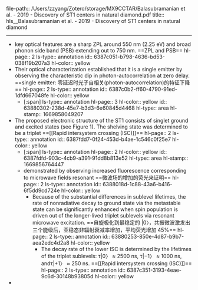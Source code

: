 file-path:: /Users/zzyang/Zotero/storage/MX9CCTAR/Balasubramanian et al. - 2019 - Discovery of ST1 centers in natural diamond.pdf
title:: hls__Balasubramanian et al. - 2019 - Discovery of ST1 centers in natural diamond

- ---
- key optical features are a sharp ZPL around 550 nm (2.25 eV) and broad phonon side band (PSB) extending out to 750 nm. ==ZPL and PSB==
  hl-page:: 2
  ls-type:: annotation
  id:: 6387c051-b798-4636-bd53-038f19b207a3
  hl-color:: yellow
- Their optical characterization established that it is a single emitter by observing the characteristic dip in photon-autocorrelation at zero delay. ==single emitter: 零延迟时光子自相关(photon-autocorrelation)的特征下降==
  hl-page:: 2
  ls-type:: annotation
  id:: 6387c0b2-ff60-4790-91ed-1dfd667048fe
  hl-color:: yellow
	- [:span]
	  ls-type:: annotation
	  hl-page:: 3
	  hl-color:: yellow
	  id:: 63880302-238d-45e7-b3d3-6e60845d4468
	  hl-type:: area
	  hl-stamp:: 1669858049207
- The proposed electronic structure of the ST1 consists of singlet ground and excited states (see Figure 1). The shelving state was determined to be a triplet ==[[Rapid intersystem crossing (ISC)]]==
  hl-page:: 2
  ls-type:: annotation
  id:: 6387fdd7-0f24-453d-b4ae-1c546c0f25e7
  hl-color:: yellow
	- [:span]
	  ls-type:: annotation
	  hl-page:: 2
	  hl-color:: yellow
	  id:: 6387fdfd-903c-4cb9-a391-91dd8b813e52
	  hl-type:: area
	  hl-stamp:: 1669856764447
	- demonstrated by observing increased fluorescence corresponding to microwave fields resonant ==微波场的增加的荧光来证明==
	  hl-page:: 2
	  ls-type:: annotation
	  id:: 6388018d-1c88-43a6-b416-6f5dd9cd724e
	  hl-color:: yellow
		- Because of the substantial differences in sublevel lifetimes, the rate of nonradiative decay to ground state via the metastable state can be significantly enhanced when spin population is driven out of the longer-lived triplet sublevels via resonant microwave excitation. ==自旋极化到最稳定的 |0〉，共振微波激发出三个能级后，亚稳态非辐射衰减率增加，平均荧光增加 45%==
		  hl-page:: 2
		  ls-type:: annotation
		  id:: 63880253-850e-4d87-b9b7-aea2edc4d2a8
		  hl-color:: yellow
			- The decay rate of the lower ISC is determined by the lifetimes of the triplet sublevels: τ|0〉 ≈ 2500 ns, τ|−1〉 ≈ 1000 ns, andτ|+1〉 ≈ 250 ns. ==[[Rapid intersystem crossing (ISC)]]==
			  hl-page:: 2
			  ls-type:: annotation
			  id:: 6387c351-3193-4eae-9c6d-30148b93805d
			  hl-color:: yellow
-